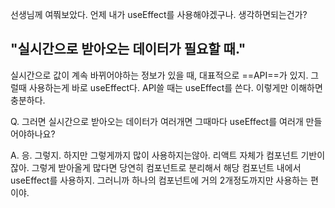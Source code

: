 선생님께 여쭤보았다. 언제 내가 useEffect를 사용해야겠구나. 생각하면되는건가?

## "실시간으로 받아오는 데이터가 필요할 때."

실시간으로 값이 계속 바뀌어야하는 정보가 있을 때, 대표적으로 ==API==가 있지. 
그럴때 사용하는게 바로 useEffect다. 
API쓸 때는 useEffect를 쓴다. 이렇게만 이해하면 충분하다.


Q. 그러면 실시간으로 받아오는 데이터가 여러개면 그때마다 useEffect를 여러개 만들어야하나요?

A. 응. 그렇지. 하지만 그렇게까지 많이 사용하지는않아. 리액트 자체가 컴포넌트 기반이잖아. 그렇게 받아올게 많다면 당연히 컴포넌트로 분리해서 해당 컴포넌트 내에서 useEffect를 사용하지. 그러니까 하나의 컴포넌트에 거의 2개정도까지만 사용하는 편이야. 



